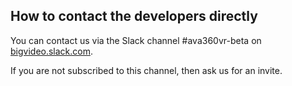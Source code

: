 ## How to contact the developers directly

You can contact us via the Slack channel #ava360vr-beta on [bigvideo.slack.com](bigvideo.slack.com).

If you are not subscribed to this channel, then ask us for an invite.